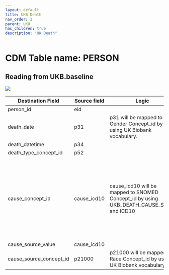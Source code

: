 ```yaml
---
layout: default
title: UKB Death
nav_order: 2
parent: UKB
has_children: true
description: "UK Death"
---
```


# CDM Table name: PERSON

## Reading from UKB.baseline

![](images/image02.png)

| Destination Field | Source field | Logic | Comment field |
| --- | --- | --- | --- |
| person_id | eid | | |
| death_date | p31 | p31 will be mapped to Gender Concept_id by using UK Biobank vocabulary. | [Data-Field 31](https://biobank.ndph.ox.ac.uk/ukb/field.cgi?id=31) |
| death_datetime | p34 | |[Data-Field 34](https://biobank.ndph.ox.ac.uk/ukb/field.cgi?id=34) |
| death_type_concept_id | p52| | [Data-Field 52](https://biobank.ndph.ox.ac.uk/ukb/field.cgi?id=52) |
| cause_concept_id | cause_icd10 | cause_icd10 will be mapped to SNOMED Concept_id by using UKB_DEATH_CAUSE_STCM and ICD10 | It does not allow multiple death records for a single person in CDM Death. However, some ICD10 codes map to multiple standard concepts in Athena. UKB_DEATH_CAUSE_STCM, an STCM-tailored vocabulary, contains the 1:1 mapping information between these codes and standard concepts. |
| cause_source_value | cause_icd10 | | |
| cause_source_concept_id | p21000 | p21000 will be mapped to Race Concept_id by using UK Biobank vocabulary. |[Data-Field 21000](https://biobank.ndph.ox.ac.uk/ukb/field.cgi?id=21000) |



